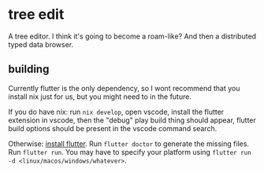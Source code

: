 # tree edit

A tree editor. I think it's going to become a roam-like? And then a distributed typed data browser.

## building

Currently flutter is the only dependency, so I wont recommend that you install nix just for us, but you might need to in the future.

If you do have nix: run `nix develop`, open vscode, install the flutter extension in vscode, then the "debug" play build thing should appear, flutter build options should be present in the vscode command search.

Otherwise: [install flutter](https://docs.flutter.dev/get-started/install). Run `flutter doctor` to generate the missing files. Run `flutter run`. You may have to specify your platform using `flutter run -d <linux/macos/windows/whatever>`.